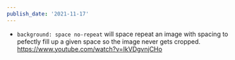 ```yaml
---
publish_date: '2021-11-17'
---
```

- `background: space no-repeat` will space repeat an image with spacing to pefectly fill up a given space so the image never gets cropped.
https://www.youtube.com/watch?v=IkVDgvnjCHo
